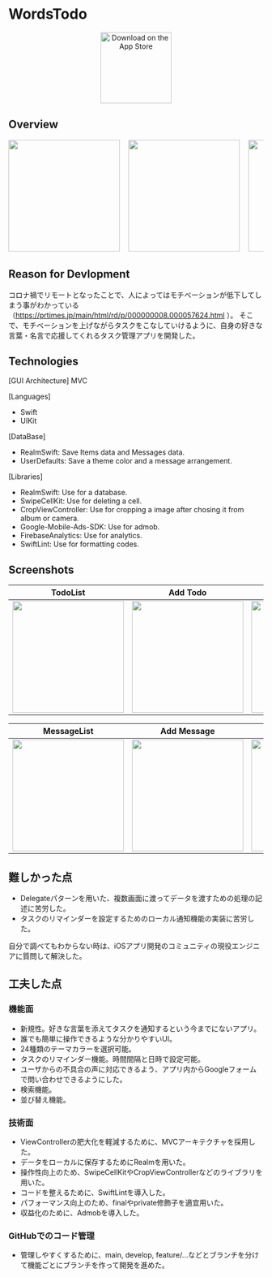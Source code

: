 # WordsTodo

<p align="center">
  <a href="https://apps.apple.com/jp/app/wordstodo/id1598603193">
    <img alt="Download on the App Store" title="App Store" src="http://i.imgur.com/0n2zqHD.png" width="140">
  </a>
</p>

## Overview

<pre>
<img src="https://raw.githubusercontent.com/wiki/Toshiyana/messageTodo/images/6.5inch.001.jpeg" width="220">&nbsp; <img src="https://raw.githubusercontent.com/wiki/Toshiyana/messageTodo/images/6.5inch.002.jpeg" width="220">&nbsp; <img src="https://raw.githubusercontent.com/wiki/Toshiyana/messageTodo/images/6.5inch.003.jpeg" width="220">&nbsp; 
</pre>

## Reason for Devlopment
コロナ禍でリモートとなったことで、人によってはモチベーションが低下してしまう事がわかっている（https://prtimes.jp/main/html/rd/p/000000008.000057624.html ）。
そこで、モチベーションを上げながらタスクをこなしていけるように、自身の好きな言葉・名言で応援してくれるタスク管理アプリを開発した。

## Technologies
[GUI Architecture]
MVC

[Languages]
- Swift
- UIKit

[DataBase]
- RealmSwift: Save Items data and Messages data.
- UserDefaults: Save a theme color and a message arrangement.

[Libraries]
- RealmSwift: Use for a database.
- SwipeCellKit: Use for deleting a cell.
- CropViewController: Use for cropping a image after chosing it from album or camera.
- Google-Mobile-Ads-SDK: Use for admob.
- FirebaseAnalytics: Use for analytics.
- SwiftLint: Use for formatting codes.

## Screenshots

| TodoList | Add Todo | Set Reminder |
|:---:|:---:|:---:|
| <img src="https://raw.githubusercontent.com/wiki/Toshiyana/messageTodo/images/TodoListView.png" width=220 > | <img src="https://raw.githubusercontent.com/wiki/Toshiyana/messageTodo/images/SettingTodoView.png" width=220 > | <img src="https://raw.githubusercontent.com/wiki/Toshiyana/messageTodo/images/SettingReminderView.png" width=220 > |

| MessageList | Add Message | Setting | Select Color |
|:---:|:---:|:---:|:---:|
| <img src="https://raw.githubusercontent.com/wiki/Toshiyana/messageTodo/images/WordsListView.png" width=220 > | <img src="https://raw.githubusercontent.com/wiki/Toshiyana/messageTodo/images/SettingWordsView.png" width=220 > | <img src="https://raw.githubusercontent.com/wiki/Toshiyana/messageTodo/images/SettingView.png" width=220 > | <img src="https://raw.githubusercontent.com/wiki/Toshiyana/messageTodo/images/ThemeColorView.png" width=220 > |

## 難しかった点
* Delegateパターンを用いた、複数画面に渡ってデータを渡すための処理の記述に苦労した。
* タスクのリマインダーを設定するためのローカル通知機能の実装に苦労した。

自分で調べてもわからない時は、iOSアプリ開発のコミュニティの現役エンジニアに質問して解決した。

## 工夫した点
### 機能面
* 新規性。好きな言葉を添えてタスクを通知するという今までにないアプリ。
* 誰でも簡単に操作できるような分かりやすいUI。
* 24種類のテーマカラーを選択可能。
* タスクのリマインダー機能。時間間隔と日時で設定可能。
* ユーザからの不具合の声に対応できるよう、アプリ内からGoogleフォームで問い合わせできるようにした。
* 検索機能。
* 並び替え機能。

### 技術面
* ViewControllerの肥大化を軽減するために、MVCアーキテクチャを採用した。
* データをローカルに保存するためにRealmを用いた。
* 操作性向上のため、SwipeCellKitやCropViewControllerなどのライブラリを用いた。
* コードを整えるために、SwiftLintを導入した。
* パフォーマンス向上のため、finalやprivate修飾子を適宜用いた。
* 収益化のために、Admobを導入した。

### GitHubでのコード管理
* 管理しやすくするために、main, develop, feature/…などとブランチを分けて機能ごとにブランチを作って開発を進めた。
